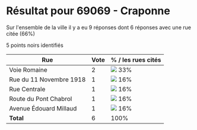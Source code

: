 # Résultat pour 69069 - Craponne

Sur l'ensemble de la ville il y a eu 9 réponses dont 6 réponses avec une rue citée (66%)

5 points noirs identifiés

| Rue | Vote | % / les rues cités|
|-----|------|-------------------|
| Voie Romaine | 2 | <img src="../../img/bar_33.gif" />&nbsp;33%|
| Rue du 11 Novembre 1918 | 1 | <img src="../../img/bar_16.gif" />&nbsp;16%|
| Rue Centrale | 1 | <img src="../../img/bar_16.gif" />&nbsp;16%|
| Route du Pont Chabrol | 1 | <img src="../../img/bar_16.gif" />&nbsp;16%|
| Avenue Édouard Millaud | 1 | <img src="../../img/bar_16.gif" />&nbsp;16%|
| **Total** | 6 | 100%|
